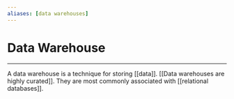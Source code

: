 ```yaml
---
aliases: [data warehouses]
---
```

# Data Warehouse
---
A data warehouse is a technique for storing [[data]]. [[Data warehouses are highly curated]]. They are most commonly associated with [[relational databases]]. 
